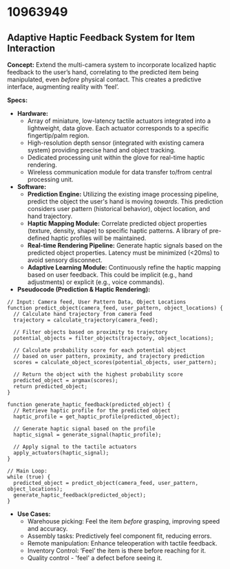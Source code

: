 # 10963949

## Adaptive Haptic Feedback System for Item Interaction

**Concept:** Extend the multi-camera system to incorporate localized haptic feedback to the user’s hand, correlating to the predicted item being manipulated, even *before* physical contact. This creates a predictive interface, augmenting reality with ‘feel’.

**Specs:**

*   **Hardware:**
    *   Array of miniature, low-latency tactile actuators integrated into a lightweight, data glove. Each actuator corresponds to a specific fingertip/palm region.
    *   High-resolution depth sensor (integrated with existing camera system) providing precise hand and object tracking.
    *   Dedicated processing unit within the glove for real-time haptic rendering.
    *   Wireless communication module for data transfer to/from central processing unit.
*   **Software:**
    *   **Prediction Engine:** Utilizing the existing image processing pipeline, predict the object the user's hand is moving *towards*. This prediction considers user pattern (historical behavior), object location, and hand trajectory.
    *   **Haptic Mapping Module:** Correlate predicted object properties (texture, density, shape) to specific haptic patterns. A library of pre-defined haptic profiles will be maintained.
    *   **Real-time Rendering Pipeline:**  Generate haptic signals based on the predicted object properties. Latency must be minimized (<20ms) to avoid sensory disconnect.
    *   **Adaptive Learning Module:** Continuously refine the haptic mapping based on user feedback. This could be implicit (e.g., hand adjustments) or explicit (e.g., voice commands).
*   **Pseudocode (Prediction & Haptic Rendering):**

```
// Input: Camera feed, User Pattern Data, Object Locations
function predict_object(camera_feed, user_pattern, object_locations) {
  // Calculate hand trajectory from camera feed
  trajectory = calculate_trajectory(camera_feed);

  // Filter objects based on proximity to trajectory
  potential_objects = filter_objects(trajectory, object_locations);

  // Calculate probability score for each potential object
  // based on user pattern, proximity, and trajectory prediction
  scores = calculate_object_scores(potential_objects, user_pattern);

  // Return the object with the highest probability score
  predicted_object = argmax(scores);
  return predicted_object;
}

function generate_haptic_feedback(predicted_object) {
  // Retrieve haptic profile for the predicted object
  haptic_profile = get_haptic_profile(predicted_object);

  // Generate haptic signal based on the profile
  haptic_signal = generate_signal(haptic_profile);

  // Apply signal to the tactile actuators
  apply_actuators(haptic_signal);
}

// Main Loop:
while (true) {
  predicted_object = predict_object(camera_feed, user_pattern, object_locations);
  generate_haptic_feedback(predicted_object);
}
```

*   **Use Cases:**
    *   Warehouse picking: Feel the item *before* grasping, improving speed and accuracy.
    *   Assembly tasks: Predictively feel component fit, reducing errors.
    *   Remote manipulation: Enhance teleoperation with tactile feedback.
    *   Inventory Control: ‘Feel’ the item is there before reaching for it.
    *   Quality control - 'feel' a defect before seeing it.